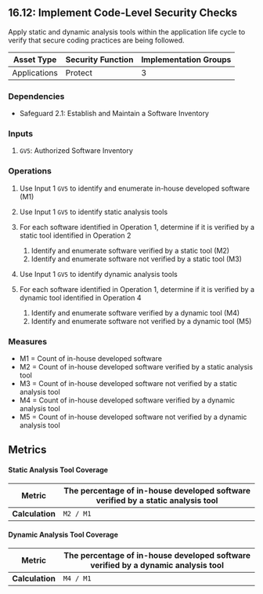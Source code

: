 ## 16.12: Implement Code-Level Security Checks

Apply static and dynamic analysis tools within the application life
cycle to verify that secure coding practices are being followed.

| Asset Type     | Security Function   | Implementation Groups |
| -------------- | ------------------- | --------------------- |
| Applications   | Protect             | 3                     |

### Dependencies

-   Safeguard 2.1: Establish and Maintain a Software Inventory

### Inputs

1.  `GV5`: Authorized Software Inventory

### Operations

1.  Use Input 1 `GV5` to identify and enumerate in-house developed software (M1)

2.  Use Input 1 `GV5` to identify static analysis tools

3.  For each software identified in Operation 1, determine if it is verified by a static tool identified in Operation 2

    1.  Identify and enumerate software verified by a static tool (M2)
    2.  Identify and enumerate software not verified by a static tool (M3)

4.  Use Input 1 `GV5` to identify dynamic analysis tools

5.  For each software identified in Operation 1, determine if it is verified by a dynamic tool identified in Operation 4

    1.  Identify and enumerate software verified by a dynamic tool (M4)
    2.  Identify and enumerate software not verified by a dynamic tool (M5)

### Measures

-   M1 = Count of in-house developed software
-   M2 = Count of in-house developed software verified by a static
    analysis tool
-   M3 = Count of in-house developed software not verified by a static
    analysis tool
-   M4 = Count of in-house developed software verified by a dynamic
    analysis tool
-   M5 = Count of in-house developed software not verified by a dynamic
    analysis tool

## Metrics

#### Static Analysis Tool Coverage

| **Metric**      | The percentage of in-house developed software verified by a static analysis tool |
|-----------------|------------------------------------------------------------------------------------|
| **Calculation** | `M2 / M1`                                                                      |


#### Dynamic Analysis Tool Coverage

| **Metric**      | The percentage of in-house developed software verified by a dynamic analysis tool |
|-----------------|--------------------------------------------------------------------------------------|
| **Calculation** | `M4 / M1`                                                                        |
